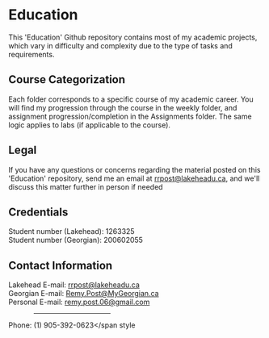 # Education
This 'Education' Github repository contains most of my academic projects, which vary in difficulty and complexity due to the type of tasks and requirements.

## Course Categorization
Each folder corresponds to a specific course of my academic career. You will find my progression through the course in the weekly folder, and assignment progression/completion in the Assignments folder. The same logic applies to labs (if applicable to the course).

## Legal
If you have any questions or concerns regarding the material posted on this 'Education' repository, send me an email at rrpost@lakeheadu.ca, and we'll discuss this matter further in person if needed

## Credentials
Student number (Lakehead): 1263325    
Student number (Georgian): 200602055

## Contact Information
Lakehead E-mail: rrpost@lakeheadu.ca <br />
Georgian E-mail: Remy.Post@MyGeorgian.ca <br />
Personal E-mail: remy.post.06@gmail.com <hr style="width: 30%; margin-left: 0; padding: 0px; position: relative; left: 10%;" />
<span>Phone: (1) 905-392-0623</span style

 
